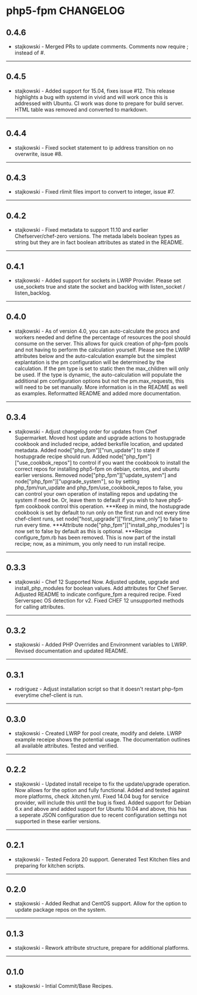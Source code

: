 php5-fpm CHANGELOG
=================

0.4.6
-----
- stajkowski - Merged PRs to update comments.  Comments now require ; instead of #.

- - -

0.4.5
-----
- stajkowski - Added support for 15.04, fixes issue #12. This release highlights a bug with systemd in vivid and will work once this is addressed with Ubuntu. CI work was done to prepare for build server. HTML table was removed and converted to markdown.

- - -

0.4.4
-----
- stajkowski - Fixed socket statement to ip address transition on no overwrite, issue #8.

- - -

0.4.3
-----
- stajkowski - Fixed rlimit files import to convert to integer, issue #7.

- - -

0.4.2
-----
- stajkowski - Fixed metadata to support 11.10 and earlier Chefserver/chef-zero versions.  The metada labels boolean types as string but they are in fact boolean attributes as
stated in the README.

- - -

0.4.1
-----
- stajkowski - Added support for sockets in LWRP Provider.  Please set use_sockets true and state the socket and backlog with listen_socket / listen_backlog.

- - -

0.4.0
-----
- stajkowski - As of version 4.0, you can auto-calculate the procs and workers needed and define the percentage of resources the pool should consume on the server.  This allows for quick creation of php-fpm pools and not having
to perform the calculation yourself.  Please see the LWRP attributes below and the auto-calculation example but the simplest explantation is the pm configuration will be determined by the calculation.  If the pm
type is set to static then the max_children will only be used.  If the type is dynamic, the auto-calculation will populate the additional pm configuration options but not the pm.max_requests, this will need to be set
manually.  More information is in the README as well as examples.  Reformatted README and added more documentation.

- - -

0.3.4
-----
- stajkowski - Adjust changelog order for updates from Chef Supermarket.  Moved host update and upgrade actions to hostupgrade cookbook and included recipe, added berksfile location, and updated metadata.  Added node["php_fpm"]["run_update"] to state if hostupgrade recipe should run.
Added node["php_fpm"]["use_cookbok_repos"] to control if you want the cookbook to install the correct repos for installing php5-fpm on debian, centos, and ubuntu earlier versions.  Removed node["php_fpm"]["update_system"] and node["php_fpm"]["upgrade_system"], so by setting
php_fpm/run_update and php_fpm/use_cookbook_repos to false, you can control your own operation of installing repos and updating the system if need be.  Or, leave them to default if you wish to have php5-fpm cookbook control this operation.
***Keep in mind, the hostupgrade cookbook is set by default to run only on the first run and not every time chef-client runs, set node["host_upgrade"]["first_time_only"] to false to run every time.
***Attribute node["php_fpm"]["install_php_modules"] is now set to false by default as this is optional.
***Recipe configure_fpm.rb has been removed.  This is now part of the install recipe; now, as a minimum, you only need to run install recipe.

- - -

0.3.3
-----
- stajkowski - Chef 12 Supported Now. Adjusted update, upgrade and install_php_modules for boolean values. Add attributes for Chef Server. Adjusted README to indicate configure_fpm a required recipe. Fixed Serverspec OS detection for v2.  Fixed CHEF 12 unsupported methods for calling attributes.

- - -

0.3.2
-----
- stajkowski - Added PHP Overrides and Environment variables to LWRP.  Revised documentation and updated README.

- - -

0.3.1
-----
- rodriguez - Adjust installation script so that it doesn't restart php-fpm everytime chef-client is run.

- - -

0.3.0
-----
- stajkowski - Created LWRP for pool create, modify and delete.  LWRP example receipe shows the potential usage.  The documentation outlines all available attributes.  Tested and verified.

- - -

0.2.2
-----
- stajkowski - Updated install receipe to fix the update/upgrade operation.  Now allows for the option and fully functional. Added and tested against more platforms, check .kitchen.yml.  Fixed 14.04 bug for service provider, will include this until the bug is fixed.  Added support for Debian 6.x and above and added support for Ubuntu 10.04 and above, this has a seperate JSON configuration due to recent configuration settings not supported in these earlier versions.

- - -

0.2.1
-----
- stajkowski - Tested Fedora 20 support.  Generated Test Kitchen files and preparing for kitchen scripts.

- - -

0.2.0
-----
- stajkowski - Added Redhat and CentOS support.  Allow for the option to update package repos on the system.

- - -

0.1.3
-----
- stajkowski - Rework attribute structure, prepare for additional platforms.

- - -

0.1.0
-----
- stajkowski - Intial Commit/Base Recipes.
